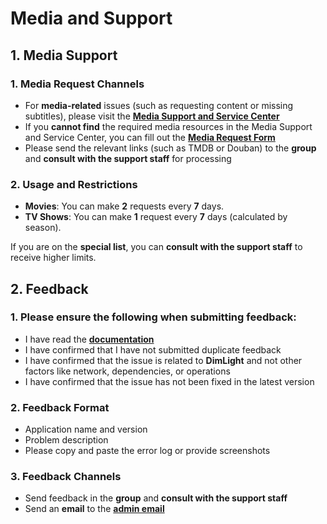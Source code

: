 # Media and Support

## **1. Media Support**

### 1. Media Request Channels

- For **media-related** issues (such as requesting content or missing subtitles), please visit the [**Media Support and Service Center**](https://mediasupport.dimlight.top/)
- If you **cannot find** the required media resources in the Media Support and Service Center, you can fill out the [**Media Request Form**](https://docs.google.com/spreadsheets/d/1_I15qDRfSyfs_OzeELPmBkyaPdW6hWhrWEaMehbOcx4/edit?usp=sharing)
- Please send the relevant links (such as TMDB or Douban) to the **group** and **consult with the support staff** for processing

### 2. Usage and Restrictions

- **Movies**: You can make **2** requests every **7** days.
- **TV Shows**: You can make **1** request every **7** days (calculated by season).

If you are on the **special list**, you can **consult with the support staff** to receive higher limits.

## **2. Feedback**

### 1. Please ensure the following when submitting feedback:

- I have read the [**documentation**](https://dimlight.top/)
- I have confirmed that I have not submitted duplicate feedback
- I have confirmed that the issue is related to **DimLight** and not other factors like network, dependencies, or operations
- I have confirmed that the issue has not been fixed in the latest version

### 2. Feedback Format

- Application name and version
- Problem description
- Please copy and paste the error log or provide screenshots

### 3. Feedback Channels

- Send feedback in the **group** and **consult with the support staff**
- Send an **email** to the [**admin email**](mailto:email@dimlight.top)